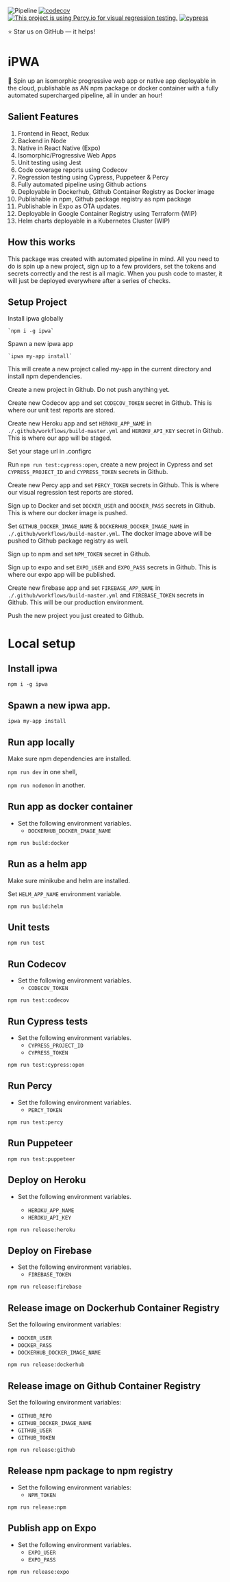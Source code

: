 ![Pipeline](https://github.com/jsDrome/ipwa/workflows/Build/badge.svg?branch=master)
[![codecov](https://codecov.io/gh/jsDrome/ipwa/branch/master/graph/badge.svg)](https://codecov.io/gh/jsDrome/ipwa)
[![This project is using Percy.io for visual regression testing.](https://percy.io/static/images/percy-badge.svg)](https://percy.io/jsDrome/ipwa)
[![cypress](https://img.shields.io/badge/cypress-dashboard-brightgreen.svg)](https://dashboard.cypress.io/projects/nuaag3/)

⭐️ Star us on GitHub — it helps!

# iPWA

🚀 Spin up an isomorphic progressive web app or native app deployable in the cloud, publishable as AN npm package or docker container with a fully automated supercharged pipeline, all in under an hour!

## Salient Features

1. Frontend in React, Redux
2. Backend in Node
3. Native in React Native (Expo)
4. Isomorphic/Progressive Web Apps
6. Unit testing using Jest
7. Code coverage reports using Codecov
8. Regression testing using Cypress, Puppeteer & Percy
9. Fully automated pipeline using Github actions
10. Deployable in Dockerhub, Github Container Registry as Docker image
11. Publishable in npm, Github package registry as npm package
12. Publishable in Expo as OTA updates.
13. Deployable in Google Container Registry using Terraform (WIP)
14. Helm charts deployable in a Kubernetes Cluster (WIP)

## How this works

This package was created with automated pipeline in mind. All you need to do is spin up a new project, sign up to a few providers, set the tokens and secrets correctly and the rest is all magic. When you push code to master, it will just be deployed everywhere after a series of checks.

## Setup Project

Install ipwa globally

```shell
`npm i -g ipwa`
```

Spawn a new ipwa app

```shell
`ipwa my-app install`
```
This will create a new project called my-app in the current directory and install npm dependencies.

Create a new project in Github. Do not push anything yet.

Create new Codecov app and set `CODECOV_TOKEN` secret in Github. This is where our unit test reports are stored.

Create new Heroku app and set `HEROKU_APP_NAME` in `./.github/workflows/build-master.yml` and `HEROKU_API_KEY` secret in Github. This is where our app will be staged.

Set your stage url in .configrc

Run `npm run test:cypress:open`, create a new project in Cypress and set `CYPRESS_PROJECT_ID` and `CYPRESS_TOKEN` secrets in Github.

Create new Percy app and set `PERCY_TOKEN` secrets in Github. This is where our visual regression test reports are stored.

Sign up to Docker and set `DOCKER_USER` and `DOCKER_PASS` secrets in Github. This is where our docker image is pushed.

Set `GITHUB_DOCKER_IMAGE_NAME` & `DOCKERHUB_DOCKER_IMAGE_NAME` in `./.github/workflows/build-master.yml`. The docker image above will be pushed to Github package registry as well.

Sign up to npm and set `NPM_TOKEN` secret in Github.

Sign up to expo and set `EXPO_USER` and `EXPO_PASS` secrets in Github. This is where our expo app will be published.

Create new firebase app and set `FIREBASE_APP_NAME` in `./.github/workflows/build-master.yml` and `FIREBASE_TOKEN` secrets in Github. This will be our production environment.

Push the new project you just created to Github.

# Local setup

## Install ipwa

```shell
npm i -g ipwa
```

## Spawn a new ipwa app.

```shell
ipwa my-app install
```

## Run app locally

Make sure npm dependencies are installed.

`npm run dev` in one shell,

`npm run nodemon` in another.

## Run app as docker container

- Set the following environment variables.
  - `DOCKERHUB_DOCKER_IMAGE_NAME`

```shell
npm run build:docker
```

## Run as a helm app

Make sure minikube and helm are installed.

Set `HELM_APP_NAME` environment variable.

```shell
npm run build:helm
```

## Unit tests

```shell
npm run test
```

## Run Codecov

- Set the following environment variables.
  - `CODECOV_TOKEN`

```shell
npm run test:codecov
```

## Run Cypress tests

- Set the following environment variables.
  - `CYPRESS_PROJECT_ID`
  - `CYPRESS_TOKEN`

```shell
npm run test:cypress:open
```

## Run Percy

- Set the following environment variables.
  - `PERCY_TOKEN`

```shell
npm run test:percy
```

## Run Puppeteer

```shell
npm run test:puppeteer
```

## Deploy on Heroku

- Set the following environment variables.

  - `HEROKU_APP_NAME`
  - `HEROKU_API_KEY`

```shell
npm run release:heroku
```

## Deploy on Firebase

- Set the following environment variables.
  - `FIREBASE_TOKEN`

```shell
npm run release:firebase
```

## Release image on Dockerhub Container Registry

Set the following environment variables:
 - `DOCKER_USER`
 - `DOCKER_PASS`
 - `DOCKERHUB_DOCKER_IMAGE_NAME`

```shell
npm run release:dockerhub
```

## Release image on Github Container Registry

Set the following environment variables:
 - `GITHUB_REPO`
 - `GITHUB_DOCKER_IMAGE_NAME`
 - `GITHUB_USER`
 - `GITHUB_TOKEN`

```shell
npm run release:github
```

## Release npm package to npm registry

- Set the following environment variables:
  - `NPM_TOKEN`

```shell
npm run release:npm
```

## Publish app on Expo

- Set the following environment variables.
  - `EXPO_USER`
  - `EXPO_PASS`

```shell
npm run release:expo
```
